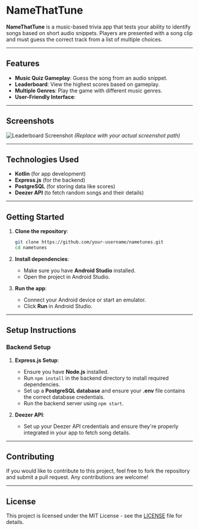 # NameThatTune

**NameThatTune** is a music-based trivia app that tests your ability to identify songs based on short audio snippets. Players are presented with a song clip and must guess the correct track from a list of multiple choices.

---

## Features

- **Music Quiz Gameplay**: Guess the song from an audio snippet.
- **Leaderboard**: View the highest scores based on gameplay.
- **Multiple Genres**: Play the game with different music genres.
- **User-Friendly Interface**: 

---

## Screenshots

![Leaderboard Screenshot](./path-to-screenshot.png)
*(Replace with your actual screenshot path)*

---

## Technologies Used

- **Kotlin** (for app development)
- **Express.js** (for the backend)
- **PostgreSQL** (for storing data like scores)
- **Deezer API** (to fetch random songs and their details)

---

## Getting Started

1. **Clone the repository**:

    ```bash
    git clone https://github.com/your-username/nametunes.git
    cd nametunes
    ```

2. **Install dependencies**:

    - Make sure you have **Android Studio** installed.
    - Open the project in Android Studio.

3. **Run the app**:
    - Connect your Android device or start an emulator.
    - Click **Run** in Android Studio.

---

## Setup Instructions

### Backend Setup

1. **Express.js Setup**:
    - Ensure you have **Node.js** installed.
    - Run `npm install` in the backend directory to install required dependencies.
    - Set up a **PostgreSQL database** and ensure your **.env** file contains the correct database credentials.
    - Run the backend server using `npm start`.

2. **Deezer API**:
    - Set up your Deezer API credentials and ensure they're properly integrated in your app to fetch song details.

---

## Contributing

If you would like to contribute to this project, feel free to fork the repository and submit a pull request. Any contributions are welcome!

---

## License

This project is licensed under the MIT License - see the [LICENSE](LICENSE) file for details.
